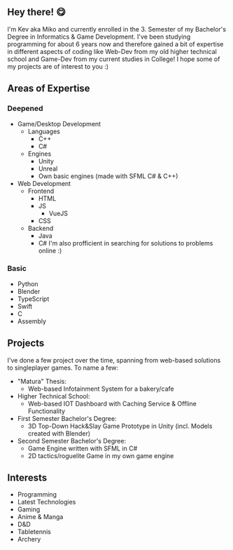 ## Hey there! 😋

I'm Kev aka Miko and currently enrolled in the 3. Semester of my Bachelor's Degree in Informatics & Game Development.
I've been studying programming for about 6 years now and therefore gained a bit of expertise in different aspects of coding like Web-Dev from my old higher technical school and Game-Dev from my current studies in College! I hope some of my projects are of interest to you :)

## Areas of Expertise

### Deepened
- Game/Desktop Development
  - Languages
    - C++
    - C#
  - Engines
    - Unity
    - Unreal
    - Own basic engines (made with SFML C# & C++)
- Web Development
  - Frontend
    - HTML
    - JS
      - VueJS
    - CSS
  - Backend
    - Java
    - C#
I'm also profficient in searching for solutions to problems online :)

### Basic
- Python
- Blender
- TypeScript
- Swift
- C
- Assembly

## Projects

I've done a few project over the time, spanning from web-based solutions to singleplayer games.
To name a few:
- "Matura" Thesis:
  - Web-based Infotainment System for a bakery/cafe
- Higher Technical School:
  - Web-based IOT Dashboard with Caching Service & Offline Functionality
- First Semester Bachelor's Degree:
  - 3D Top-Down Hack&Slay Game Prototype in Unity (incl. Models created with Blender)
- Second Semester Bachelor's Degree:
  - Game Engine written with SFML in C#
  - 2D tactics/roguelite Game in my own game engine

## Interests

- Programming
- Latest Technologies
- Gaming
- Anime & Manga
- D&D
- Tabletennis
- Archery
